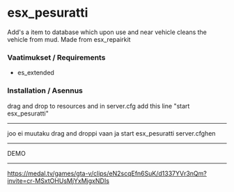 # esx_pesuratti
Add's a item to database which upon use and near vehicle cleans the vehicle from mud. Made from esx_repairkit

### Vaatimukset / Requirements
* es_extended

### Installation / Asennus
drag and drop to resources and in server.cfg add this line "start esx_pesuratti"
________________________________________________________________________________
joo ei muutaku drag and droppi vaan ja start esx_pesuratti server.cfghen
________________________________________________________________________________
DEMO
________________________________________________________________________________
https://medal.tv/games/gta-v/clips/eN2scqEfn6SuK/d1337YVr3nQm?invite=cr-MSxtOHUsMjYxMjgxNDIs
